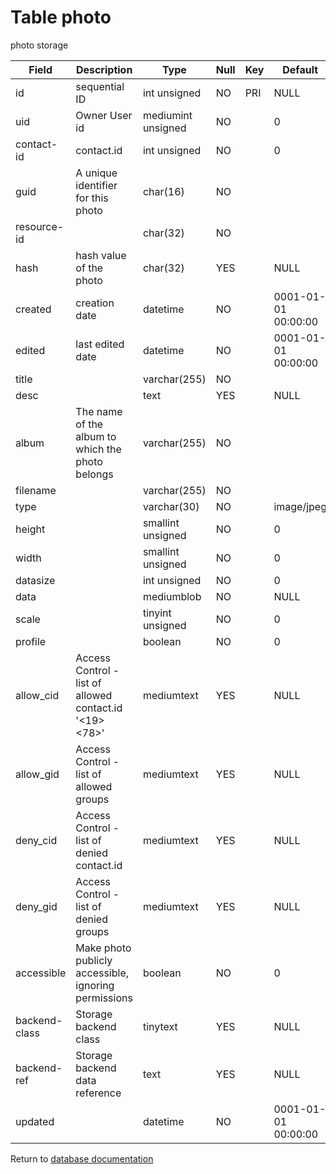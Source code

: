 Table photo
===========
photo storage

| Field         | Description                                            | Type               | Null | Key | Default             | Extra          |    
| ------------- | ------------------------------------------------------ | ------------------ | ---- | --- | ------------------- | -------------- |    
| id            | sequential ID                                          | int unsigned       | NO   | PRI | NULL                | auto_increment |    
| uid           | Owner User id                                          | mediumint unsigned | NO   |     | 0                   |                |    
| contact-id    | contact.id                                             | int unsigned       | NO   |     | 0                   |                |    
| guid          | A unique identifier for this photo                     | char(16)           | NO   |     |                     |                |    
| resource-id   |                                                        | char(32)           | NO   |     |                     |                |    
| hash          | hash value of the photo                                | char(32)           | YES  |     | NULL                |                |    
| created       | creation date                                          | datetime           | NO   |     | 0001-01-01 00:00:00 |                |    
| edited        | last edited date                                       | datetime           | NO   |     | 0001-01-01 00:00:00 |                |    
| title         |                                                        | varchar(255)       | NO   |     |                     |                |    
| desc          |                                                        | text               | YES  |     | NULL                |                |    
| album         | The name of the album to which the photo belongs       | varchar(255)       | NO   |     |                     |                |    
| filename      |                                                        | varchar(255)       | NO   |     |                     |                |    
| type          |                                                        | varchar(30)        | NO   |     | image/jpeg          |                |    
| height        |                                                        | smallint unsigned  | NO   |     | 0                   |                |    
| width         |                                                        | smallint unsigned  | NO   |     | 0                   |                |    
| datasize      |                                                        | int unsigned       | NO   |     | 0                   |                |    
| data          |                                                        | mediumblob         | NO   |     | NULL                |                |    
| scale         |                                                        | tinyint unsigned   | NO   |     | 0                   |                |    
| profile       |                                                        | boolean            | NO   |     | 0                   |                |    
| allow_cid     | Access Control - list of allowed contact.id &#039;&lt;19&gt;&lt;78&gt;&#039; | mediumtext         | YES  |     | NULL                |                |    
| allow_gid     | Access Control - list of allowed groups                | mediumtext         | YES  |     | NULL                |                |    
| deny_cid      | Access Control - list of denied contact.id             | mediumtext         | YES  |     | NULL                |                |    
| deny_gid      | Access Control - list of denied groups                 | mediumtext         | YES  |     | NULL                |                |    
| accessible    | Make photo publicly accessible, ignoring permissions   | boolean            | NO   |     | 0                   |                |    
| backend-class | Storage backend class                                  | tinytext           | YES  |     | NULL                |                |    
| backend-ref   | Storage backend data reference                         | text               | YES  |     | NULL                |                |    
| updated       |                                                        | datetime           | NO   |     | 0001-01-01 00:00:00 |                |    

Return to [database documentation](help/database)
